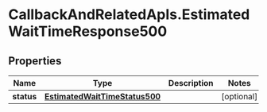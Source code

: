 # CallbackAndRelatedApIs.EstimatedWaitTimeResponse500

## Properties
Name | Type | Description | Notes
------------ | ------------- | ------------- | -------------
**status** | [**EstimatedWaitTimeStatus500**](EstimatedWaitTimeStatus500.md) |  | [optional] 



